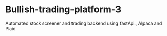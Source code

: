 # Bullish-trading-platform-3
Automated stock screener and trading backend using fastApi., Alpaca and Plaid
